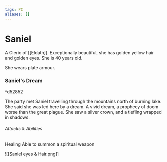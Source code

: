 ```yaml
---
tags: PC 
aliases: []
---
```

# Saniel
A Cleric of [[Eldath]]. Exceptionally beautiful, she has golden yellow hair and golden eyes. She is 40 years old.

She wears plate armour.

### Saniel's Dream

^d52852

The party met Saniel travelling through the mountains north of burning lake. She said she was led here by a dream.
A vivid dream, a prophecy of doom worse than the great plague. She saw a silver crown, and a tiefling wrapped in shadows.

###### Attacks & Abilities
Healing
Able to summon a spiritual weapon

![[Saniel eyes & Hair.png]]

